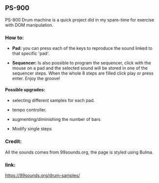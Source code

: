 ## PS-900

PS-900 Drum machine is a quick project did in my spare-time for exercise with DOM manipulation. 

### How to: 

* **Pad:**  you can press each of the keys to reproduce the sound linked to that specific 'pad'. 

* **Sequencer:** Is also possible to program the sequencer, click with the mouse on a pad and the selected sound will be stored in one of the sequencer steps. When the whole 8 steps are filled click play or press enter. Enjoy the groove!

#### Possible upgrades:

* selecting different samples for each pad.

* tempo controller. 

* augmenting/diminishing the number of bars

* Modify single steps



### Credit:

All the sounds comes from 99sounds.org, the page is styled using Bulma.

### link:

https://99sounds.org/drum-samples/
